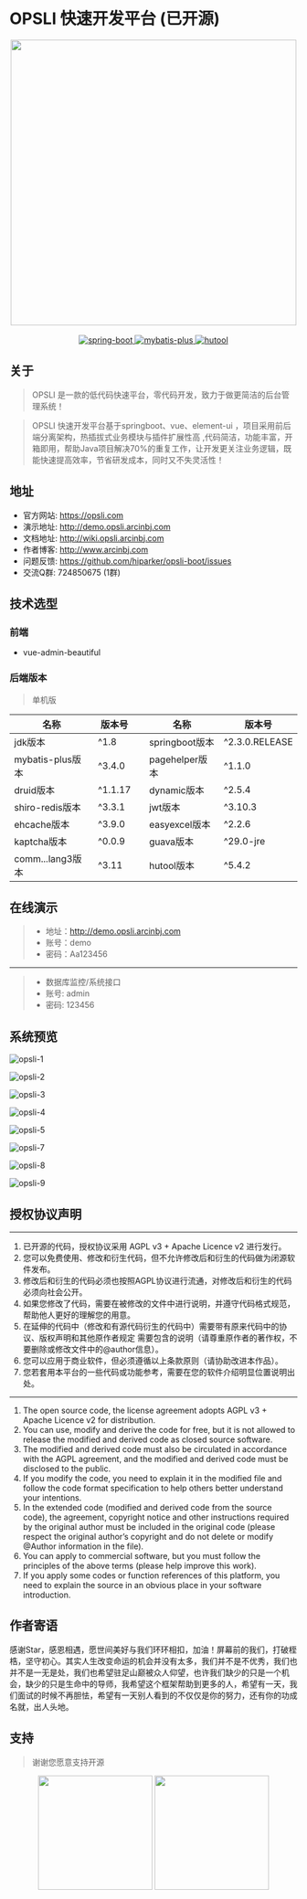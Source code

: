 # OPSLI 快速开发平台 (已开源)
<div align="center">
 <img width="500" src="https://gitee.com/hiparker/opsli-ui/raw/master/repository-images/logo.png"/>
 <br/> <br/>
 <a href="http://spring.io/projects/spring-boot">
            <img src="https://img.shields.io/badge/spring--boot-2.3.3.RELEASE-green.svg" alt="spring-boot">
       </a>
    <a href="http://mp.baomidou.com">
            <img src="https://img.shields.io/badge/mybatis--plus-3.4.0-blue.svg" alt="mybatis-plus">
    </a>  
    <a href="https://www.hutool.cn">
            <img src="https://img.shields.io/badge/hutool-5.5.5-blue.svg" alt="hutool">
    </a>
</div>

## 关于
> OPSLI 是一款的低代码快速平台，零代码开发，致力于做更简洁的后台管理系统！

> OPSLI 快速开发平台基于springboot、vue、element-ui ，项目采用前后端分离架构，热插拔式业务模块与插件扩展性高 ,代码简洁，功能丰富，开箱即用，帮助Java项目解决70%的重复工作，让开发更关注业务逻辑，既能快速提高效率，节省研发成本，同时又不失灵活性！ 

## 地址
- 官方网站: <a href="https://opsli.com" target="_blank">https://opsli.com</a>
- 演示地址: <a href="http://demo.opsli.arcinbj.com" target="_blank">http://demo.opsli.arcinbj.com</a>
- 文档地址: <a href="http://wiki.opsli.arcinbj.com" target="_blank">http://wiki.opsli.arcinbj.com</a>
- 作者博客: <a href="http://www.arcinbj.com" target="_blank">http://www.arcinbj.com</a>
- 问题反馈: <a href="https://github.com/hiparker/opsli-boot/issues" target="_blank">https://github.com/hiparker/opsli-boot/issues</a>
- 交流Q群: 724850675 (1群)

## 技术选型
### 前端
- vue-admin-beautiful

### 后端版本
> 单机版

|  名称 | 版本号  |   | 名称  | 版本号  |
| ------------ | ------------ | ------------ | ------------ |------------ |
| jdk版本 | ^1.8  |   |  springboot版本  | ^2.3.0.RELEASE |
| mybatis-plus版本 | ^3.4.0  |   |  pagehelper版本 | ^1.1.0  |
| druid版本  | ^1.1.17  |   | dynamic版本  | ^2.5.4  |
| shiro-redis版本 | ^3.3.1  |   | jwt版本  |  ^3.10.3 |
| ehcache版本  | ^3.9.0  |   | easyexcel版本  | ^2.2.6  |
| kaptcha版本 | ^0.0.9  |   | guava版本	  |  ^29.0-jre |
| comm...lang3版本 | ^3.11  |   | hutool版本	  |  ^5.4.2 |

## 在线演示
> - 地址：<a href="http://demo.opsli.arcinbj.com" target="_blank">http://demo.opsli.arcinbj.com</a>
> - 账号：demo
> - 密码：Aa123456

--------------------------------------------
> -  数据库监控/系统接口
> - 账号: admin
> - 密码: 123456

## 系统预览
![opsli-1](https://gitee.com/hiparker/opsli-ui/raw/master/repository-images/opsli-1.jpg)

![opsli-2](https://gitee.com/hiparker/opsli-ui/raw/master/repository-images/opsli-2.jpg)

![opsli-3](https://gitee.com/hiparker/opsli-ui/raw/master/repository-images/opsli-3.jpg)

![opsli-4](https://gitee.com/hiparker/opsli-ui/raw/master/repository-images/opsli-4.jpg)

![opsli-5](https://gitee.com/hiparker/opsli-ui/raw/master/repository-images/opsli-5.jpg)

![opsli-7](https://gitee.com/hiparker/opsli-ui/raw/master/repository-images/opsli-7.jpg)

![opsli-8](https://gitee.com/hiparker/opsli-ui/raw/master/repository-images/opsli-8.jpg)

![opsli-9](https://gitee.com/hiparker/opsli-ui/raw/master/repository-images/opsli-9.jpg)

## 授权协议声明

------------

1. 已开源的代码，授权协议采用 AGPL v3 + Apache Licence v2 进行发行。
2. 您可以免费使用、修改和衍生代码，但不允许修改后和衍生的代码做为闭源软件发布。
3. 修改后和衍生的代码必须也按照AGPL协议进行流通，对修改后和衍生的代码必须向社会公开。
4. 如果您修改了代码，需要在被修改的文件中进行说明，并遵守代码格式规范，帮助他人更好的理解您的用意。
5. 在延伸的代码中（修改和有源代码衍生的代码中）需要带有原来代码中的协议、版权声明和其他原作者规定 需要包含的说明（请尊重原作者的著作权，不要删除或修改文件中的@author信息）。
6. 您可以应用于商业软件，但必须遵循以上条款原则（请协助改进本作品）。
7. 您若套用本平台的一些代码或功能参考，需要在您的软件介绍明显位置说明出处。

------------

1. The open source code, the license agreement adopts AGPL v3 + Apache Licence v2 for distribution.
2. You can use, modify and derive the code for free, but it is not allowed to release the modified and derived code as closed source software.
3. The modified and derived code must also be circulated in accordance with the AGPL agreement, and the modified and derived code must be disclosed to the public.
4. If you modify the code, you need to explain it in the modified file and follow the code format specification to help others better understand your intentions.
5. In the extended code (modified and derived code from the source code), the agreement, copyright notice and other instructions required by the original author must be included in the original code (please respect the original author’s copyright and do not delete or modify @Author information in the file).
6. You can apply to commercial software, but you must follow the principles of the above terms (please help improve this work).
7. If you apply some codes or function references of this platform, you need to explain the source in an obvious place in your software introduction.

## 作者寄语
感谢Star，感恩相遇，愿世间美好与我们环环相扣，加油！屏幕前的我们，打破桎梏，坚守初心。其实人生改变命运的机会并没有太多，我们并不是不优秀，我们也并不是一无是处，我们也希望驻足山巅被众人仰望，也许我们缺少的只是一个机会，缺少的只是生命中的导师，我希望这个框架帮助到更多的人，希望有一天，我们面试的时候不再胆怯，希望有一天别人看到的不仅仅是你的努力，还有你的功成名就，出人头地。

## 支持

> 谢谢您愿意支持开源
<div align="center">
<img width="200" src="https://gitee.com/hiparker/opsli-ui/raw/master/repository-images/vx.png"/>
<img width="200" src="https://gitee.com/hiparker/opsli-ui/raw/master/repository-images/zfb.png"/>
</div>